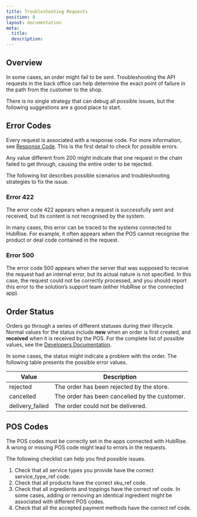 ```yaml
---
title: Troubleshooting Requests
position: 8
layout: documentation
meta:
  title:
  description:
---
```


## Overview

In some cases, an order might fail to be sent. Troubleshooting the API requests in the back office can help determine the exact point of failure in the path from the customer to the shop. 

There is no single strategy that can debug all possible issues, but the following suggestions are a good place to start. 

## Error Codes

Every request is associated with a response code. For more information, see [Response Code](#heading=h.93fhru81tquq). This is the first detail to check for possible errors. 

Any value different from 200 might indicate that one request in the chain failed to get through, causing the entire order to be rejected. 

The following list describes possible scenarios and troubleshooting strategies to fix the issue.

### Error 422

The error code 422 appears when a request is successfully sent and received, but its content is not recognised by the system. 

In many cases, this error can be traced to the systems connected to HubRise. For example, it often appears when the POS cannot recognise the product or deal code contained in the request. 

### Error 500

The error code 500 appears when the server that was supposed to receive the request had an internal error, but its actual nature is not specified. In this case, the request could not be correctly processed, and you should report this error to the solution’s support team (either HubRise or the connected app).

## Order Status

Orders go through a series of different statuses during their lifecycle. Normal values for the status include **new** when an order is first created, and **received** when it is received by the POS. For the complete list of possible values, see the [Developers Documentation](https://www.hubrise.com/api/order-management/#order-status).

In some cases, the status might indicate a problem with the order. The following table presents the possible error values. 

| Value           | Description                                    |
|-----------------|------------------------------------------------|
| rejected        | The order has been rejected by the store.      |
| cancelled       | The order has been cancelled by the customer.  |
| delivery_failed | The order could not be delivered.              |


## POS Codes

The POS codes must be correctly set in the apps connected with HubRise. A wrong or missing POS code might lead to errors in the requests. 

The following checklist can help you find possible issues. 

1. Check that all service types you provide have the correct service_type_ref code. 
2. Check that all products have the correct sku_ref code.
3. Check that all ingredients and toppings have the correct ref code. In some cases, adding or removing an identical ingredient might be associated with different POS codes. 
4. Check that all the accepted payment methods have the correct ref code.
